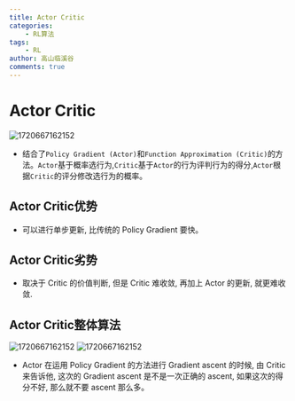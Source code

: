 ```yaml
---
title: Actor Critic
categories:
    - RL算法
tags:
    - RL
author: 高山临溪谷
comments: true
---
```

# Actor Critic

![1720667162152](../../img/blogs/rl/AC/AC2.png)

* 结合了```Policy Gradient (Actor)```和```Function Approximation (Critic)```的方法。```Actor```基于概率选行为,```Critic```基于```Actor```的行为评判行为的得分,```Actor```根据```Critic```的评分修改选行为的概率。

## Actor Critic优势


* 可以进行单步更新, 比传统的 Policy Gradient 要快。

## Actor Critic劣势


* 取决于 Critic 的价值判断, 但是 Critic 难收敛, 再加上 Actor 的更新, 就更难收敛.

## Actor Critic整体算法

![1720667162152](../../img/blogs/rl/AC/AC4.png)
![1720667162152](../../img/blogs/rl/AC/AC5.png)

*  Actor 在运用 Policy Gradient 的方法进行 Gradient ascent 的时候, 由 Critic 来告诉他, 这次的 Gradient ascent 是不是一次正确的 ascent, 如果这次的得分不好, 那么就不要 ascent 那么多。
